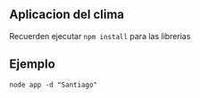 ## Aplicacion del clima

Recuerden ejecutar ```npm install``` para las librerias

## Ejemplo
```
node app -d "Santiago"
```
